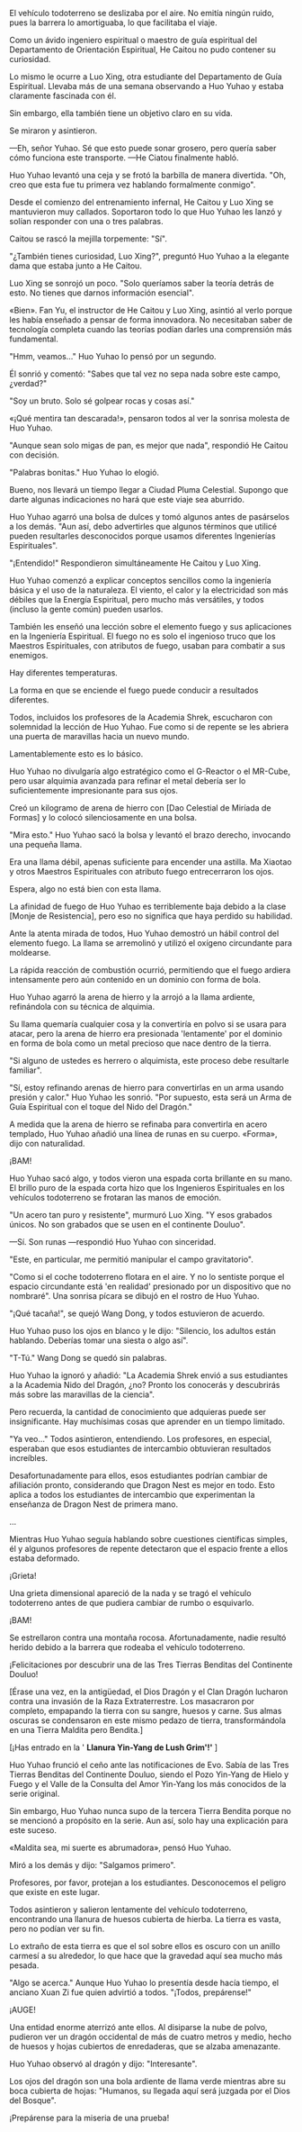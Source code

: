 
El vehículo todoterreno se deslizaba por el aire. No emitía ningún ruido, pues la barrera lo amortiguaba, lo que facilitaba el viaje.

Como un ávido ingeniero espiritual o maestro de guía espiritual del Departamento de Orientación Espiritual, He Caitou no pudo contener su curiosidad.

Lo mismo le ocurre a Luo Xing, otra estudiante del Departamento de Guía Espiritual. Llevaba más de una semana observando a Huo Yuhao y estaba claramente fascinada con él.

Sin embargo, ella también tiene un objetivo claro en su vida.

Se miraron y asintieron.

—Eh, señor Yuhao. Sé que esto puede sonar grosero, pero quería saber cómo funciona este transporte. —He Ciatou finalmente habló.

Huo Yuhao levantó una ceja y se frotó la barbilla de manera divertida. "Oh, creo que esta fue tu primera vez hablando formalmente conmigo".

Desde el comienzo del entrenamiento infernal, He Caitou y Luo Xing se mantuvieron muy callados. Soportaron todo lo que Huo Yuhao les lanzó y solían responder con una o tres palabras.

Caitou se rascó la mejilla torpemente: "Sí".

"¿También tienes curiosidad, Luo Xing?", preguntó Huo Yuhao a la elegante dama que estaba junto a He Caitou.

Luo Xing se sonrojó un poco. "Solo queríamos saber la teoría detrás de esto. No tienes que darnos información esencial".

«Bien». Fan Yu, el instructor de He Caitou y Luo Xing, asintió al verlo porque les había enseñado a pensar de forma innovadora. No necesitaban saber de tecnología completa cuando las teorías podían darles una comprensión más fundamental.

"Hmm, veamos..." Huo Yuhao lo pensó por un segundo.

Él sonrió y comentó: "Sabes que tal vez no sepa nada sobre este campo, ¿verdad?"

"Soy un bruto. Solo sé golpear rocas y cosas así."

«¡Qué mentira tan descarada!», pensaron todos al ver la sonrisa molesta de Huo Yuhao.

"Aunque sean solo migas de pan, es mejor que nada", respondió He Caitou con decisión.

"Palabras bonitas." Huo Yuhao lo elogió.

Bueno, nos llevará un tiempo llegar a Ciudad Pluma Celestial. Supongo que darte algunas indicaciones no hará que este viaje sea aburrido.

Huo Yuhao agarró una bolsa de dulces y tomó algunos antes de pasárselos a los demás. "Aun así, debo advertirles que algunos términos que utilicé pueden resultarles desconocidos porque usamos diferentes Ingenierías Espirituales".

"¡Entendido!" Respondieron simultáneamente He Caitou y Luo Xing.

Huo Yuhao comenzó a explicar conceptos sencillos como la ingeniería básica y el uso de la naturaleza. El viento, el calor y la electricidad son más débiles que la Energía Espiritual, pero mucho más versátiles, y todos (incluso la gente común) pueden usarlos.

También les enseñó una lección sobre el elemento fuego y sus aplicaciones en la Ingeniería Espiritual. El fuego no es solo el ingenioso truco que los Maestros Espirituales, con atributos de fuego, usaban para combatir a sus enemigos.

Hay diferentes temperaturas.

La forma en que se enciende el fuego puede conducir a resultados diferentes.

Todos, incluidos los profesores de la Academia Shrek, escucharon con solemnidad la lección de Huo Yuhao. Fue como si de repente se les abriera una puerta de maravillas hacia un nuevo mundo.

Lamentablemente esto es lo básico.

Huo Yuhao no divulgaría algo estratégico como el G-Reactor o el MR-Cube, pero usar alquimia avanzada para refinar el metal debería ser lo suficientemente impresionante para sus ojos.

Creó un kilogramo de arena de hierro con [Dao Celestial de Miríada de Formas] y lo colocó silenciosamente en una bolsa.

"Mira esto." Huo Yuhao sacó la bolsa y levantó el brazo derecho, invocando una pequeña llama.

Era una llama débil, apenas suficiente para encender una astilla. Ma Xiaotao y otros Maestros Espirituales con atributo fuego entrecerraron los ojos.

Espera, algo no está bien con esta llama.

La afinidad de fuego de Huo Yuhao es terriblemente baja debido a la clase [Monje de Resistencia], pero eso no significa que haya perdido su habilidad.

Ante la atenta mirada de todos, Huo Yuhao demostró un hábil control del elemento fuego. La llama se arremolinó y utilizó el oxígeno circundante para moldearse.

La rápida reacción de combustión ocurrió, permitiendo que el fuego ardiera intensamente pero aún contenido en un dominio con forma de bola.

Huo Yuhao agarró la arena de hierro y la arrojó a la llama ardiente, refinándola con su técnica de alquimia.

Su llama quemaría cualquier cosa y la convertiría en polvo si se usara para atacar, pero la arena de hierro era presionada 'lentamente' por el dominio en forma de bola como un metal precioso que nace dentro de la tierra.

"Si alguno de ustedes es herrero o alquimista, este proceso debe resultarle familiar".

"Sí, estoy refinando arenas de hierro para convertirlas en un arma usando presión y calor." Huo Yuhao les sonrió. "Por supuesto, esta será un Arma de Guía Espiritual con el toque del Nido del Dragón."

A medida que la arena de hierro se refinaba para convertirla en acero templado, Huo Yuhao añadió una línea de runas en su cuerpo. «Forma», dijo con naturalidad.

¡BAM!

Huo Yuhao sacó algo, y todos vieron una espada corta brillante en su mano. El brillo puro de la espada corta hizo que los Ingenieros Espirituales en los vehículos todoterreno se frotaran las manos de emoción.

"Un acero tan puro y resistente", murmuró Luo Xing. "Y esos grabados únicos. No son grabados que se usen en el continente Douluo".

—Sí. Son runas —respondió Huo Yuhao con sinceridad.

"Este, en particular, me permitió manipular el campo gravitatorio".

"Como si el coche todoterreno flotara en el aire. Y no lo sentiste porque el espacio circundante está 'en realidad' presionado por un dispositivo que no nombraré". Una sonrisa pícara se dibujó en el rostro de Huo Yuhao.

"¡Qué tacaña!", se quejó Wang Dong, y todos estuvieron de acuerdo.

Huo Yuhao puso los ojos en blanco y le dijo: "Silencio, los adultos están hablando. Deberías tomar una siesta o algo así".

"T-Tú." Wang Dong se quedó sin palabras.

Huo Yuhao la ignoró y añadió: "La Academia Shrek envió a sus estudiantes a la Academia Nido del Dragón, ¿no? Pronto los conocerás y descubrirás más sobre las maravillas de la ciencia".

Pero recuerda, la cantidad de conocimiento que adquieras puede ser insignificante. Hay muchísimas cosas que aprender en un tiempo limitado.

"Ya veo..." Todos asintieron, entendiendo. Los profesores, en especial, esperaban que esos estudiantes de intercambio obtuvieran resultados increíbles.

Desafortunadamente para ellos, esos estudiantes podrían cambiar de afiliación pronto, considerando que Dragon Nest es mejor en todo. Esto aplica a todos los estudiantes de intercambio que experimentan la enseñanza de Dragon Nest de primera mano.

...

Mientras Huo Yuhao seguía hablando sobre cuestiones científicas simples, él y algunos profesores de repente detectaron que el espacio frente a ellos estaba deformado.

¡Grieta!

Una grieta dimensional apareció de la nada y se tragó el vehículo todoterreno antes de que pudiera cambiar de rumbo o esquivarlo.

¡BAM!

Se estrellaron contra una montaña rocosa. Afortunadamente, nadie resultó herido debido a la barrera que rodeaba el vehículo todoterreno.

¡Felicitaciones por descubrir una de las Tres Tierras Benditas del Continente Douluo!

[Érase una vez, en la antigüedad, el Dios Dragón y el Clan Dragón lucharon contra una invasión de la Raza Extraterrestre. Los masacraron por completo, empapando la tierra con su sangre, huesos y carne. Sus almas oscuras se condensaron en este mismo pedazo de tierra, transformándola en una Tierra Maldita pero Bendita.]

[¡Has entrado en la ' **Llanura Yin-Yang de Lush Grim'!'** ]

Huo Yuhao frunció el ceño ante las notificaciones de Evo. Sabía de las Tres Tierras Benditas del Continente Douluo, siendo el Pozo Yin-Yang de Hielo y Fuego y el Valle de la Consulta del Amor Yin-Yang los más conocidos de la serie original.

Sin embargo, Huo Yuhao nunca supo de la tercera Tierra Bendita porque no se mencionó a propósito en la serie. Aun así, solo hay una explicación para este suceso.

«Maldita sea, mi suerte es abrumadora», pensó Huo Yuhao.

Miró a los demás y dijo: "Salgamos primero".

Profesores, por favor, protejan a los estudiantes. Desconocemos el peligro que existe en este lugar.

Todos asintieron y salieron lentamente del vehículo todoterreno, encontrando una llanura de huesos cubierta de hierba. La tierra es vasta, pero no podían ver su fin.

Lo extraño de esta tierra es que el sol sobre ellos es oscuro con un anillo carmesí a su alrededor, lo que hace que la gravedad aquí sea mucho más pesada.

"Algo se acerca." Aunque Huo Yuhao lo presentía desde hacía tiempo, el anciano Xuan Zi fue quien advirtió a todos. "¡Todos, prepárense!"

¡AUGE!

Una entidad enorme aterrizó ante ellos. Al disiparse la nube de polvo, pudieron ver un dragón occidental de más de cuatro metros y medio, hecho de huesos y hojas cubiertos de enredaderas, que se alzaba amenazante.

Huo Yuhao observó al dragón y dijo: "Interesante".

Los ojos del dragón son una bola ardiente de llama verde mientras abre su boca cubierta de hojas: "Humanos, su llegada aquí será juzgada por el Dios del Bosque".

¡Prepárense para la miseria de una prueba!
